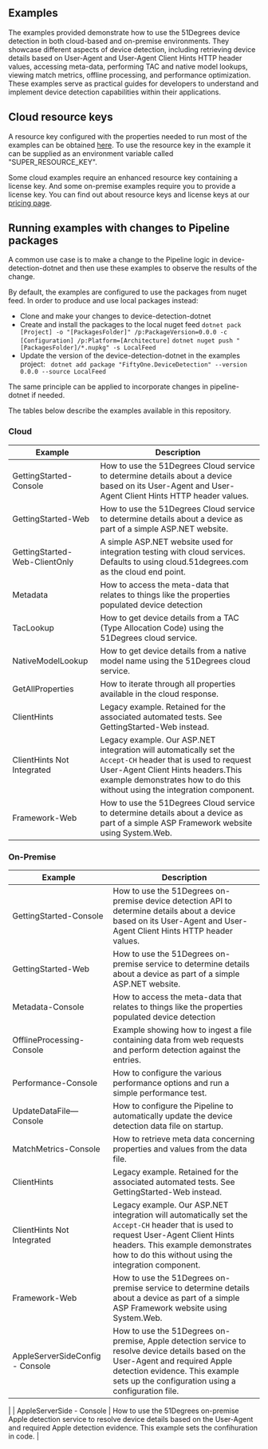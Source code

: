 ## Examples

The examples provided demonstrate how to use the 51Degrees device detection in
both cloud-based and on-premise environments. They showcase different aspects of
device detection, including retrieving device details based on User-Agent and
User-Agent Client Hints HTTP header values, accessing meta-data, performing TAC
and native model lookups, viewing match metrics, offline processing, and
performance optimization. These examples serve as practical guides for
developers to understand and implement device detection capabilities within
their applications.

## Cloud resource keys

A resource key configured with the properties needed to run most of the examples
can be obtained [here](https://configure.51degrees.com/jqz435Nc). To use the
resource key in the example it can be supplied as an environment variable called
"SUPER_RESOURCE_KEY".

Some cloud examples require an enhanced resource key containing a license key.
And some on-premise examples require you to provide a license key. You can find
out about resource keys and license keys at our [pricing
page](https://51degrees.com/pricing).

## Running examples with changes to Pipeline packages

A common use case is to make a change to the Pipeline logic in
device-detection-dotnet and then use these examples to observe the results of
the change.

By default, the examples are configured to use the packages from nuget feed. In
order to produce and use local packages instead:

-   Clone and make your changes to device-detection-dotnet
-   Create and install the packages to the local nuget feed `dotnet pack
    [Project] -o "[PackagesFolder]" /p:PackageVersion=0.0.0 -c [Configuration]
    /p:Platform=[Architecture]` `dotnet nuget push "[PackagesFolder]/*.nupkg" -s
    LocalFeed `
-   Update the version of the device-detection-dotnet in the examples project: `
    dotnet add package "FiftyOne.DeviceDetection" --version 0.0.0 --source
    LocalFeed`

The same principle can be applied to incorporate changes in pipeline-dotnet if
needed.

The tables below describe the examples available in this repository.

### Cloud

| Example                       | Description                                                                                                                                                                                                                     |
|-------------------------------|---------------------------------------------------------------------------------------------------------------------------------------------------------------------------------------------------------------------------------|
| GettingStarted-Console        | How to use the 51Degrees Cloud service to determine details about a device based on its User-Agent and User-Agent Client Hints HTTP header values.                                                                              |
| GettingStarted-Web            | How to use the 51Degrees Cloud service to determine details about a device as part of a simple ASP.NET website.                                                                                                                 |
| GettingStarted-Web-ClientOnly | A simple ASP.NET website used for integration testing with cloud services. Defaults to using cloud.51degrees.com as the cloud end point.                                                                                        |
| Metadata                      | How to access the meta-data that relates to things like the properties populated device detection                                                                                                                               |
| TacLookup                     | How to get device details from a TAC (Type Allocation Code) using the 51Degrees cloud service.                                                                                                                                  |
| NativeModelLookup             | How to get device details from a native model name using the 51Degrees cloud service.                                                                                                                                           |
| GetAllProperties              | How to iterate through all properties available in the cloud response.                                                                                                                                                          |
| ClientHints                   | Legacy example. Retained for the associated automated tests. See GettingStarted-Web instead.                                                                                                                                    |
| ClientHints Not Integrated    | Legacy example. Our ASP.NET integration will automatically set the `Accept-CH` header that is used to request User-Agent Client Hints headers.This example demonstrates how to do this without using the integration component. |
| Framework-Web                 | How to use the 51Degrees Cloud service to determine details about a device as part of a simple ASP Framework website using System.Web.                                                                                          |

### On-Premise

| Example                    | Description                                                                                                                                                                                                                      |
|----------------------------|----------------------------------------------------------------------------------------------------------------------------------------------------------------------------------------------------------------------------------|
| GettingStarted-Console     | How to use the 51Degrees on-premise device detection API to determine details about a device based on its User-Agent and User-Agent Client Hints HTTP header values.                                                             |
| GettingStarted-Web         | How to use the 51Degrees on-premise service to determine details about a device as part of a simple ASP.NET website.                                                                                                             |
| Metadata-Console           | How to access the meta-data that relates to things like the properties populated device detection                                                                                                                                |
| OfflineProcessing-Console  | Example showing how to ingest a file containing data from web requests and perform detection against the entries.                                                                                                                |
| Performance-Console        | How to configure the various performance options and run a simple performance test.                                                                                                                                              |
| UpdateDataFile—Console     | How to configure the Pipeline to automatically update the device detection data file on startup.                                                                                                                                 |
| MatchMetrics-Console       | How to retrieve meta data concerning properties and values from the data file.                                                                                                                                                   |
| ClientHints                | Legacy example. Retained for the associated automated tests. See GettingStarted-Web instead.                                                                                                                                     |
| ClientHints Not Integrated | Legacy example. Our ASP.NET integration will automatically set the `Accept-CH` header that is used to request User-Agent Client Hints headers. This example demonstrates how to do this without using the integration component. |
| Framework-Web              | How to use the 51Degrees on-premise service to determine details about a device as part of a simple ASP Framework website using System.Web.                                                                                      |
| AppleServerSideConfig - Console    | How to use the 51Degrees on-premise, Apple detection service to resolve device details based on the User-Agent and required Apple detection evidence. This example sets up the configuration using a configuration file.                                       
 |
| AppleServerSide - Console             | How to use the 51Degrees on-premise Apple detection service to resolve device details based on the User-Agent and required Apple detection evidence.  This example sets the confihuration in code.                                                           |
